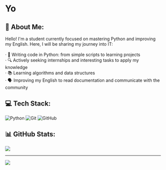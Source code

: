 # Yo

## 💫 About Me:
Hello! I'm a student currently focused on mastering Python and improving my English. Here, I will be sharing my journey into IT:<br><br>· 🐍 Writing code in Python: from simple scripts to learning projects<br>· 🔍 Actively seeking internships and interesting tasks to apply my knowledge<br>· 📚 Learning algorithms and data structures<br>· 🗣️ Improving my English to read documentation and communicate with the community


## 💻 Tech Stack:
![Python](https://img.shields.io/badge/python-3670A0?style=for-the-badge&logo=python&logoColor=ffdd54) ![Git](https://img.shields.io/badge/git-%23F05033.svg?style=for-the-badge&logo=git&logoColor=white) ![GitHub](https://img.shields.io/badge/github-%23121011.svg?style=for-the-badge&logo=github&logoColor=white)
## 📊 GitHub Stats:
![](https://nirzak-streak-stats.vercel.app/?user=DigitalSerpent&theme=omni&hide_border=true)<br/>

---
[![](https://visitcount.itsvg.in/api?id=DigitalSerpent&icon=3&color=10)](https://visitcount.itsvg.in)

<!-- Proudly created with GPRM ( https://gprm.itsvg.in ) -->
